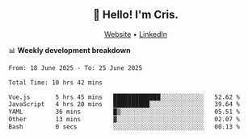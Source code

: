 
<h2 align="center">👋 Hello! I'm Cris.</h2>
<p align="center">
  <a href="https://www.criscunas.dev">Website</a> •
  <a href="https://www.linkedin.com/in/cristophercunas/">LinkedIn</a> 
</p>


📊 **Weekly development breakdown**
<!--START_SECTION:waka-->

```txt
From: 18 June 2025 - To: 25 June 2025

Total Time: 10 hrs 42 mins

Vue.js       5 hrs 45 mins   █████████████░░░░░░░░░░░░   52.62 %
JavaScript   4 hrs 20 mins   ██████████░░░░░░░░░░░░░░░   39.64 %
YAML         36 mins         █▒░░░░░░░░░░░░░░░░░░░░░░░   05.51 %
Other        13 mins         ▓░░░░░░░░░░░░░░░░░░░░░░░░   02.07 %
Bash         0 secs          ░░░░░░░░░░░░░░░░░░░░░░░░░   00.13 %
```

<!--END_SECTION:waka-->
